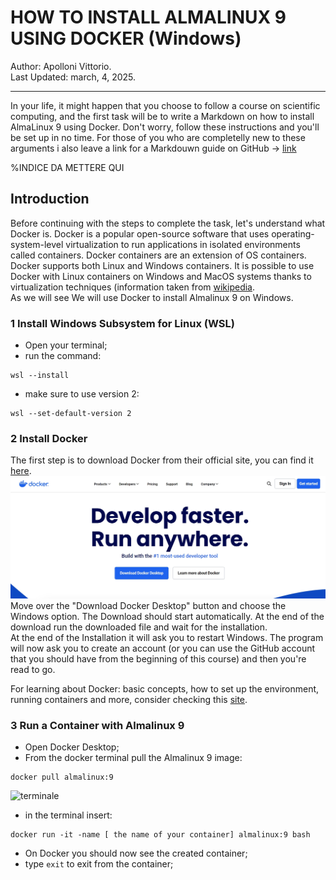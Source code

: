 # HOW TO INSTALL ALMALINUX 9 USING DOCKER (Windows)
Author: Apolloni Vittorio.\
Last Updated: march, 4, 2025.
__________________________________________________________________

In your life, it might happen that you choose to follow a course on scientific computing, and the first task will be to write a Markdown on how to install AlmaLinux 9 using Docker. Don't worry, follow these instructions and you'll be set up in no time. For those of you who are completelly new to these arguments i also leave a link for a Markdouwn guide on GitHub -> [link](https://docs.github.com/en/get-started/writing-on-github/getting-started-with-writing-and-formatting-on-github/basic-writing-and-formatting-syntax) 

%INDICE DA METTERE QUI

## Introduction
Before continuing with the steps to complete the task, let's understand what Docker is.
Docker is a popular open-source software that uses operating-system-level virtualization to run applications in isolated environments called containers. Docker containers are an extension of OS containers. Docker supports both Linux and Windows containers. It is possible to use Docker with Linux containers on Windows and MacOS systems thanks to virtualization techniques (information taken from [wikipedia](https://it.wikipedia.org/wiki/Docker).\
As we will see We will use Docker to install Almalinux 9 on Windows. 


### 1 Install Windows  Subsystem for Linux (WSL)
- Open your terminal;
- run the command:
```
wsl --install
```

- make sure to use version 2:
```
wsl --set-default-version 2
```


### 2 Install Docker
The first step is to download Docker from their official site, you  can find it [here](https://www.docker.com/).
![screenshot of the Docker site](assets/docker.jpeg)
Move over the "Download Docker Desktop" button and choose the Windows option. The Download should start automatically. At the end of the download run the downloaded file and wait for the installation.\
At the end of the Installation it will ask you to restart  Windows. 
The program will now ask you to create an account (or you can use the GitHub account that you should have from the beginning of this course) and then you're read to go.

For learning about Docker: basic concepts, how to set up the environment, running containers and more, consider checking this [site](https://docs.docker.com/get-started/). 

### 3 Run a Container with Almalinux 9
- Open Docker Desktop;
- From the docker terminal pull the Almalinux 9 image:
```
docker pull almalinux:9
```
![terminale]()
- in the terminal insert:
```
docker run -it -name [ the name of your container] almalinux:9 bash
```
- On Docker you should now see the created container;
- type `exit` to exit from the container;






